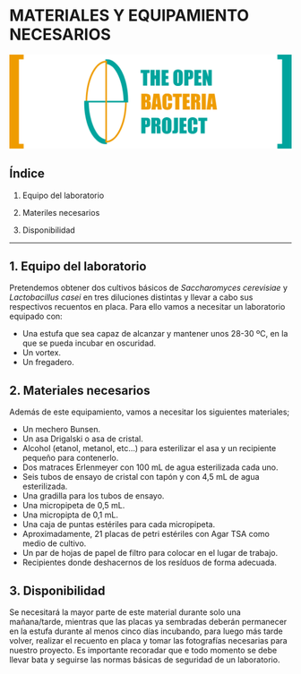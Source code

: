 # MATERIALES Y EQUIPAMIENTO NECESARIOS

![](https://raw.githubusercontent.com/TheOpenBacteriaProject/Branding/master/Documentation-Media/Document-Header.png)

## Índice

1. Equipo del laboratorio

2. Materiles necesarios

3. Disponibilidad

-------------------

## **1. Equipo del laboratorio**

Pretendemos obtener dos cultivos básicos de *Saccharomyces cerevisiae* y *Lactobacillus casei* en tres diluciones distintas
y llevar a cabo sus respectivos recuentos en placa. Para ello vamos a necesitar un laboratorio equipado con:

- Una estufa que sea capaz de alcanzar y mantener unos 28-30 ºC, en la que se pueda incubar en oscuridad. 
- Un vortex.
- Un fregadero.

## **2. Materiales necesarios**

Además de este equipamiento, vamos a necesitar los siguientes materiales;

- Un mechero Bunsen.
- Un asa Drigalski o asa de cristal.
- Alcohol (etanol, metanol, etc…) para esterilizar el asa y un recipiente pequeño para contenerlo.
- Dos matraces Erlenmeyer con 100 mL de agua esterilizada cada uno.
- Seis tubos de ensayo de cristal con tapón y con 4,5 mL de agua esterilizada.
- Una gradilla para los tubos de ensayo.
- Una micropipeta de 0,5 mL.
- Una micropipta de 0,1 mL.
- Una caja de puntas estériles para cada micropipeta.
- Aproximadamente, 21 placas de petri estériles con Agar TSA como medio de cultivo.
- Un par de hojas de papel de filtro para colocar en el lugar de trabajo.
- Recipientes donde deshacernos de los resíduos de forma adecuada.

## **3. Disponibilidad**

Se necesitará la mayor parte de este material durante solo una mañana/tarde, mientras que las placas ya sembradas
deberán permanecer en la estufa durante al menos cinco días incubando, para luego más tarde volver, realizar el 
recuento en placa y tomar las fotografías necesarias para nuestro proyecto. Es importante recoradar que e
todo momento se debe llevar bata y  seguirse las normas básicas de seguridad de un laboratorio.
